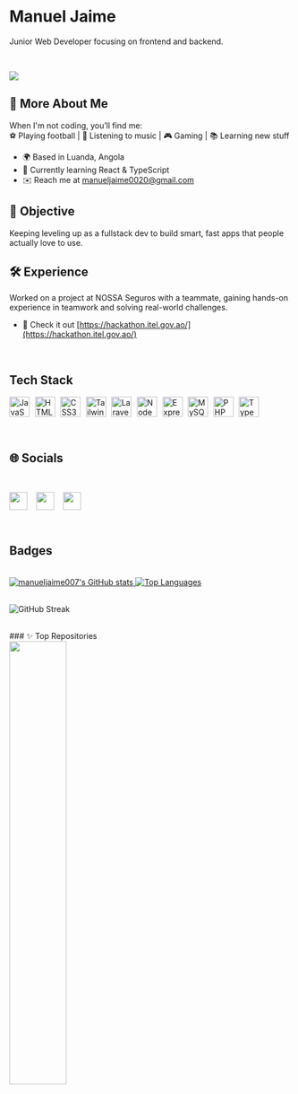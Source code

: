Manuel Jaime
===========================================================================================

Junior Web Developer focusing on frontend and backend.

<br>

<a href="https://www.github.com/manueljaime007" target="_blank" rel="noreferrer"><img
src="https://img.shields.io/github/followers/manueljaime007?logo=github&style=for-the-badge&color=ffffff&labelColor=0f172a" /></a>
<br/>

## 🌟 More About Me  

When I'm not coding, you’ll find me:  
⚽ Playing football | 🎵 Listening to music | 🎮 Gaming | 📚 Learning new stuff  

* 🌍 Based in Luanda, Angola  
* 🧠 Currently learning React & TypeScript  
* ✉️ Reach me at [manueljaime0020@gmail.com](mailto:manueljaime0020@gmail.com)


## 🎯 Objective
Keeping leveling up as a fullstack dev to build smart, fast apps that people actually love to use.

## 🛠️ Experience  
Worked on a project at NOSSA Seguros with a teammate, gaining hands-on experience in teamwork and solving real-world challenges.
* 🔗 Check it out [https://hackathon.itel.gov.ao/](https://hackathon.itel.gov.ao/)

<br/>

## Tech Stack

<p align="left" style="display: flex; gap: .6rem">
<a href="https://developer.mozilla.org/en-US/docs/Web/JavaScript" target="_blank" rel="noreferrer"><img src="https://raw.githubusercontent.com/danielcranney/readme-generator/main/public/icons/skills/javascript-colored.svg" width="36" height="36" alt="JavaScript" /></a><a href="https://developer.mozilla.org/en-US/docs/Glossary/HTML5" target="_blank" rel="noreferrer"><img src="https://raw.githubusercontent.com/danielcranney/readme-generator/main/public/icons/skills/html5-colored.svg" width="36" height="36" alt="HTML5" /></a><a href="https://www.w3.org/TR/CSS/#css" target="_blank" rel="noreferrer"><img src="https://raw.githubusercontent.com/danielcranney/readme-generator/main/public/icons/skills/css3-colored.svg" width="36" height="36" alt="CSS3" /></a><a href="https://tailwindcss.com/" target="_blank" rel="noreferrer"><img src="https://raw.githubusercontent.com/danielcranney/readme-generator/main/public/icons/skills/tailwindcss-colored.svg" width="36" height="36" alt="TailwindCSS" /></a>
<a href="https://laravel.com/" target="_blank" rel="noreferrer"><img src="https://raw.githubusercontent.com/danielcranney/readme-generator/main/public/icons/skills/laravel-colored.svg" width="36" height="36" alt="Laravel" /></a><a href="https://nodejs.org/en/" target="_blank" rel="noreferrer"><img src="https://raw.githubusercontent.com/danielcranney/readme-generator/main/public/icons/skills/nodejs-colored.svg" width="36" height="36" alt="NodeJS" /></a><a href="https://expressjs.com/" target="_blank" rel="noreferrer"><img src="https://raw.githubusercontent.com/danielcranney/readme-generator/main/public/icons/skills/express-colored.svg" width="36" height="36" alt="Express" /></a><a href="https://www.mysql.com/" target="_blank" rel="noreferrer"><img src="https://raw.githubusercontent.com/danielcranney/readme-generator/main/public/icons/skills/mysql-colored.svg" width="36" height="36" alt="MySQL" /></a><a href="https://www.php.net/" target="_blank" rel="noreferrer"><img src="https://raw.githubusercontent.com/danielcranney/readme-generator/main/public/icons/skills/php-colored.svg" width="36" height="36" alt="PHP" /></a><a href="https://www.typescriptlang.org/" target="_blank" rel="noreferrer"><img src="https://raw.githubusercontent.com/danielcranney/readme-generator/main/public/icons/skills/typescript-colored.svg" width="36" height="36" alt="TypeScript" /></a>
</p>

<br/>

## 🌐 Socials
<br/>

<p align="left" style="display: flex; gap: 1rem"><a href="https://www.facebook.com/profile.php?id=61569838442978" target="_blank" rel="noreferrer"> <picture> <source media="(prefers-color-scheme: dark)" srcset="https://raw.githubusercontent.com/danielcranney/readme-generator/main/public/icons/socials/facebook-dark.svg" /> <source media="(prefers-color-scheme: light)" srcset="https://raw.githubusercontent.com/danielcranney/readme-generator/main/public/icons/socials/facebook.svg" /> <img src="https://raw.githubusercontent.com/danielcranney/readme-generator/main/public/icons/socials/facebook.svg" width="32" height="32" /> </picture> </a> <a href="https://www.github.com/manueljaime007" target="_blank" rel="noreferrer"> <picture> <source media="(prefers-color-scheme: dark)" srcset="https://raw.githubusercontent.com/danielcranney/readme-generator/main/public/icons/socials/github-dark.svg" /> <source media="(prefers-color-scheme: light)" srcset="https://raw.githubusercontent.com/danielcranney/readme-generator/main/public/icons/socials/github.svg" /> <img src="https://raw.githubusercontent.com/danielcranney/readme-generator/main/public/icons/socials/github.svg" width="32" height="32" /> </picture> </a> <a href="http://www.instagram.com/manuel_jaime007/?igsh=YzljYTk1ODg3Zg%3D%3D#" target="_blank" rel="noreferrer"> <picture> <source media="(prefers-color-scheme: dark)" srcset="https://raw.githubusercontent.com/danielcranney/readme-generator/main/public/icons/socials/instagram-dark.svg" /> <source media="(prefers-color-scheme: light)" srcset="https://raw.githubusercontent.com/danielcranney/readme-generator/main/public/icons/socials/instagram.svg" /> <img src="https://raw.githubusercontent.com/danielcranney/readme-generator/main/public/icons/socials/instagram.svg" width="32" height="32" /> </picture> </a></p>

<br/>

## Badges

<br/>

  <a href="http://www.github.com/manueljaime007" style="flex: 1; margin-bottem: 1rem;">
    <img src="https://github-readme-stats.vercel.app/api?username=manueljaime007&show_icons=true&count_private=true&title_color=5de15d&text_color=ffffff&icon_color=ffffff&bg_color=0D1117&hide_border=true" alt="manueljaime007's GitHub stats" />
  </a>

  <a href="https://github.com/manueljaime007" style="flex: 1; margin-bottem: 1rem;">
    <img src="https://github-readme-stats.vercel.app/api/top-langs/?username=manueljaime007&langs_count=10&title_color=5de15d&text_color=ffffff&icon_color=ffffff&bg_color=0D1117&hide_border=true&locale=en&custom_title=Top%20Languages" alt="Top Languages" />
  </a>
<br>
<br>

![GitHub Streak](https://github-readme-streak-stats.herokuapp.com/?user=manueljaime007&theme=github-dark&hide_border=false)

</div>

<br />
### ✨ Top Repositories
<br />

<div width="100%" align="left">
<a href="https://github.com/manueljaime007/Christmas" align="left"><img align="left" width="45%" src="https://github-readme-stats.vercel.app/api/pin/?username=manueljaime007&repo=SparkVibe-Website-Template&title_color=5de15d&text_color=ffffff&icon_color=ffffff&bg_color=0D1117&hide_border=true&locale=en" /></a>
